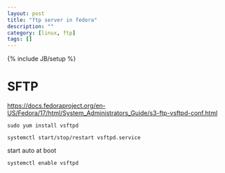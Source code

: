 ```yaml
---
layout: post
title: "ftp server in fedora"
description: ""
category: [linux, ftp]
tags: []
---
```

{% include JB/setup %}

# SFTP

<https://docs.fedoraproject.org/en-US/Fedora/17/html/System_Administrators_Guide/s3-ftp-vsftpd-conf.html>

    sudo yum install vsftpd

    systemctl start/stop/restart vsftpd.service

start auto at boot

    systemctl enable vsftpd


